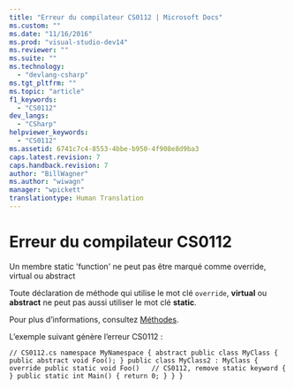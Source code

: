 ```yaml
---
title: "Erreur du compilateur CS0112 | Microsoft Docs"
ms.custom: ""
ms.date: "11/16/2016"
ms.prod: "visual-studio-dev14"
ms.reviewer: ""
ms.suite: ""
ms.technology: 
  - "devlang-csharp"
ms.tgt_pltfrm: ""
ms.topic: "article"
f1_keywords: 
  - "CS0112"
dev_langs: 
  - "CSharp"
helpviewer_keywords: 
  - "CS0112"
ms.assetid: 6741c7c4-8553-4bbe-b950-4f908e8d9ba3
caps.latest.revision: 7
caps.handback.revision: 7
author: "BillWagner"
ms.author: "wiwagn"
manager: "wpickett"
translationtype: Human Translation
---
```

# Erreur du compilateur CS0112
Un membre static 'function' ne peut pas être marqué comme override, virtual ou abstract  
  
 Toute déclaration de méthode qui utilise le mot clé `override`, **virtual** ou **abstract** ne peut pas aussi utiliser le mot clé **static**.  
  
 Pour plus d’informations, consultez [Méthodes](../../csharp/programming-guide/classes-and-structs/methods.md).  
  
 L’exemple suivant génère l’erreur CS0112 :  
  
```  
// CS0112.cs namespace MyNamespace { abstract public class MyClass { public abstract void Foo(); } public class MyClass2 : MyClass { override public static void Foo()   // CS0112, remove static keyword { } public static int Main() { return 0; } } }  
```